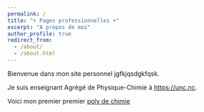 ```yaml
---
permalink: /
title: "+ Pages professionnelles +"
excerpt: "A propos de moi"
author_profile: true
redirect_from: 
  - /about/
  - /about.html
---
```


Bienvenue dans mon site personnel jgfkjqsdgkfqsk.

Je suis enseignant Agrégé de Physique-Chimie à <https://unc.nc>.

Voici mon premier premier [poly de chimie](../files/Cours_1_Réaction_chimique_AA.pdf)